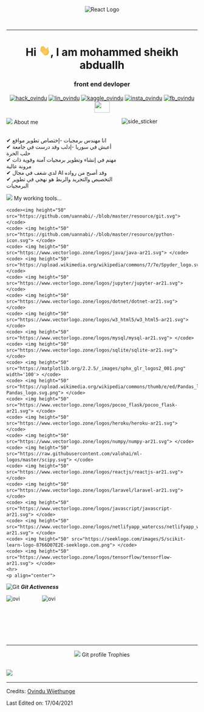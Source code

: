 

<p align="center">
    <img  height="200" src="https://upload.wikimedia.org/wikipedia/commons/a/a7/React-icon.svg" alt="React Logo" />
  </p>
  <br>
  
  
  </p>
  <hr>
  <h1 align="center">Hi <img src="https://raw.githubusercontent.com/ABSphreak/ABSphreak/master/gifs/Hi.gif" width="30px">, I am mohammed sheikh abduallh </h1>
  <h3 align="center">front end devloper </h3>
  <p align="center">
  <a href="https://www.hackerrank.com/OvinduWijethunge" target="blank"><img align="center" src=  https://upload.wikimedia.org/wikipedia/commons/4/4e/Gmail_Icon.png
    alt="hack_ovindu" height="30" width="40" /></a>
  <a href="https://www.linkedin.com/in/ovinduwijethunge/" target="blank"><img align="center" src=  "https://upload.wikimedia.org/wikipedia/commons/c/ca/LinkedIn_logo_initials.png"
    alt="lin_ovindu" height="30" width="40" /></a>  
  <a href="https://www.kaggle.com/ovinduwijethunge" target="blank"><img align="center" src="https://www.vectorlogo.zone/logos/kaggle/kaggle-icon.svg" alt="kaggle_ovindu" height="30" width="40" /></a>
  <a href="https://www.instagram.com/ovindu_vesuvius/" target="blank"><img align="center" src=  https://upload.wikimedia.org/wikipedia/commons/e/e7/Instagram_logo_2016.svg
    alt="insta_ovindu" height="30" width="40" /></a>
  <a href=https://www.flaticon.com/free-icons/facebook target="blank"><img align="center" src=  https://upload.wikimedia.org/wikipedia/commons/5/51/Facebook_f_logo_%282019%29.svg
    alt="fb_ovindu" height="30" width="40" /></a>
   <a href = "mailto: oumw.udesh@gmail.com"><img align="center" src=  https://upload.wikimedia.org/wikipedia/commons/4/4e/Gmail_Icon.png"
    height="30" width="40" /></a>
  </p>
  </p>
  
  <img align="right" width=200px height=200px alt="side_sticker" src="https://media.giphy.com/media/TEnXkcsHrP4YedChhA/giphy.gif" />
  
  <img src="https://media.giphy.com/media/iY8CRBdQXODJSCERIr/giphy.gif" width="30px">&nbsp;About me 
  
   <br>
  ✔ انا مهندس برمجيات -إختصاص تطوير مواقع<br>
  ✔ أعيش في سوريا -إدلب وقد درست في جامعة حلب الحرة<br />
  ✔ مهتم في إنشاء وتطوير برمجيات آمنة وقوية ذات مرونة عالية<br />
  ✔ لدي شغف في مجال AI وقد أصبح من رواده<br />
  ✔ التخصيص والتجريد والربط هو نهجي في تطوير البرمجيات<br />
   

  <img src="https://media.giphy.com/media/iY8CRBdQXODJSCERIr/giphy.gif" width="30px">&nbsp;My working tools...
  <p align="left">
    
    <code><img height="50" src="https://github.com/uannabi/-/blob/master/resource/git.svg"></code>
    <code> <img height="50" src="https://github.com/uannabi/-/blob/master/resource/python-icon.svg"> </code>
    <code> <img height="50" src="https://www.vectorlogo.zone/logos/java/java-ar21.svg"> </code>
    <code> <img height="50" src="https://upload.wikimedia.org/wikipedia/commons/7/7e/Spyder_logo.svg"> </code>
    <code> <img height="50" src="https://www.vectorlogo.zone/logos/jupyter/jupyter-ar21.svg"> </code>
    <code> <img height="50" src="https://www.vectorlogo.zone/logos/dotnet/dotnet-ar21.svg"> </code>
    <code> <img height="50" src="https://www.vectorlogo.zone/logos/w3_html5/w3_html5-ar21.svg"> </code>
    <code> <img height="50" src="https://www.vectorlogo.zone/logos/mysql/mysql-ar21.svg"> </code>
    <code> <img height="50" src="https://www.vectorlogo.zone/logos/sqlite/sqlite-ar21.svg"> </code>
    <code> <img height="50" src="https://matplotlib.org/2.2.5/_images/sphx_glr_logos2_001.png" width='100'> </code>
    <code> <img height="50" src="https://upload.wikimedia.org/wikipedia/commons/thumb/e/ed/Pandas_logo.svg/768px-Pandas_logo.svg.png"> </code>
    <code> <img height="50" src="https://www.vectorlogo.zone/logos/pocoo_flask/pocoo_flask-ar21.svg"> </code>
    <code> <img height="50" src="https://www.vectorlogo.zone/logos/heroku/heroku-ar21.svg"> </code>
    <code> <img height="50" src="https://www.vectorlogo.zone/logos/numpy/numpy-ar21.svg"> </code>
    <code> <img height="50" src="https://raw.githubusercontent.com/valohai/ml-logos/master/scipy.svg"> </code>
    <code> <img height="50" src="https://www.vectorlogo.zone/logos/reactjs/reactjs-ar21.svg"> </code>
    <code> <img height="50" src="https://www.vectorlogo.zone/logos/laravel/laravel-ar21.svg"> </code>
    <code> <img height="50" src="https://www.vectorlogo.zone/logos/javascript/javascript-ar21.svg"> </code>
    <code> <img height="50" src="https://www.vectorlogo.zone/logos/netlifyapp_watercss/netlifyapp_watercss-ar21.svg"> </code>
    <code> <img height="50" src="https://seeklogo.com/images/S/scikit-learn-logo-8766D07E2E-seeklogo.com.png"> </code>
    <code> <img height="50" src="https://www.vectorlogo.zone/logos/tensorflow/tensorflow-ar21.svg"> </code>
    <hr>
    <p align="center">
   <img src="https://media.giphy.com/media/W5eoZHPpUx9sapR0eu/giphy.gif" width="30px" alt="Git"/>&nbsp;<i><b>Git Activeness</b></i></p>
   
  <p><img align="left" src="https://github-readme-stats.vercel.app/api/top-langs?username=OvinduWijethunge&show_icons=true&locale=en&layout=compact&theme=chartreuse-dark" alt="ovi" /></p>
  <p>&nbsp;<img align="right" src="https://github-readme-stats.vercel.app/api?username=OvinduWijethunge&show_icons=true&locale=en&theme=chartreuse-dark" alt="ovi" width="410" /></p>
  <br><br><br><br><br>
  
  <hr>
  
  
  <p align="center"><img src="https://media.giphy.com/media/QaMcXSekUWx7aogAUr/giphy.gif" width="30" />&nbsp;Git profile Trophies</p><br>
  <img src="https://github-profile-trophy.vercel.app/?username=OvinduWijethunge&theme=juicyfresh&no-bg=true" />
  
  
  -----
  Credits: [Ovindu Wijethunge](https://github.com/OvinduWijethunge)
  
  Last Edited on: 17/04/2021
  
  
  
  
  
